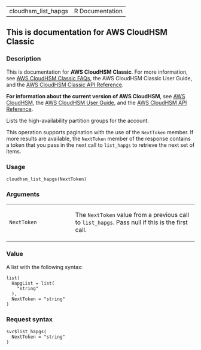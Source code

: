 <table style="width: 100%;">
<tbody>
<tr class="odd">
<td>cloudhsm_list_hapgs</td>
<td style="text-align: right;">R Documentation</td>
</tr>
</tbody>
</table>

## This is documentation for AWS CloudHSM Classic

### Description

This is documentation for **AWS CloudHSM Classic**. For more
information, see [AWS CloudHSM Classic
FAQs](https://aws.amazon.com/cloudhsm/faqs/), the AWS CloudHSM Classic
User Guide, and the [AWS CloudHSM Classic API
Reference](https://docs.aws.amazon.com/cloudhsm/classic/APIReference/).

**For information about the current version of AWS CloudHSM**, see [AWS
CloudHSM](https://aws.amazon.com/cloudhsm/), the [AWS CloudHSM User
Guide](https://docs.aws.amazon.com/cloudhsm/latest/userguide/), and the
[AWS CloudHSM API
Reference](https://docs.aws.amazon.com/cloudhsm/latest/APIReference/).

Lists the high-availability partition groups for the account.

This operation supports pagination with the use of the `NextToken`
member. If more results are available, the `NextToken` member of the
response contains a token that you pass in the next call to `list_hapgs`
to retrieve the next set of items.

### Usage

    cloudhsm_list_hapgs(NextToken)

### Arguments

<table>
<colgroup>
<col style="width: 35%" />
<col style="width: 65%" />
</colgroup>
<tbody>
<tr class="odd">
<td><code id="cloudhsm_list_hapgs_:_NextToken">NextToken</code></td>
<td><p>The <code>NextToken</code> value from a previous call to
<code>list_hapgs</code>. Pass null if this is the first call.</p></td>
</tr>
</tbody>
</table>

### Value

A list with the following syntax:

    list(
      HapgList = list(
        "string"
      ),
      NextToken = "string"
    )

### Request syntax

    svc$list_hapgs(
      NextToken = "string"
    )
